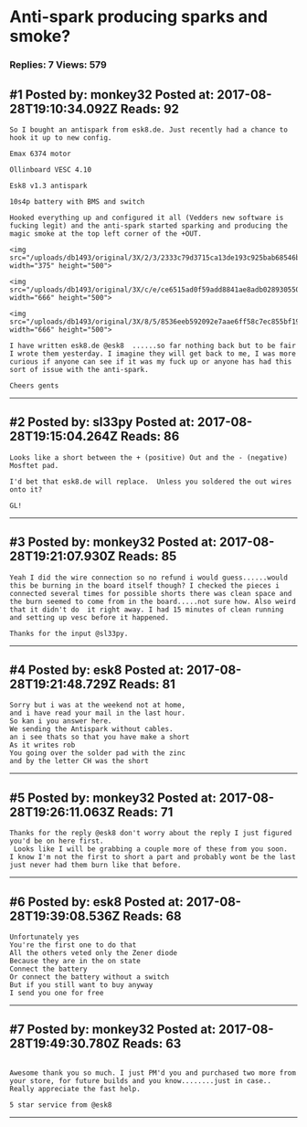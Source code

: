# Anti-spark producing sparks and smoke?

### Replies: 7 Views: 579

## \#1 Posted by: monkey32 Posted at: 2017-08-28T19:10:34.092Z Reads: 92

```
So I bought an antispark from esk8.de. Just recently had a chance to hook it up to new config.

Emax 6374 motor

Ollinboard VESC 4.10

Esk8 v1.3 antispark

10s4p battery with BMS and switch 

Hooked everything up and configured it all (Vedders new software is fucking legit) and the anti-spark started sparking and producing the magic smoke at the top left corner of the +OUT. 

<img src="/uploads/db1493/original/3X/2/3/2333c79d3715ca13de193c925bab68546b3922c3.jpg" width="375" height="500">

<img src="/uploads/db1493/original/3X/c/e/ce6515ad0f59add8841ae8adb028930550b4b429.jpg" width="666" height="500">

<img src="/uploads/db1493/original/3X/8/5/8536eeb592092e7aae6ff58c7ec855bf19c49e3f.jpg" width="666" height="500">

I have written esk8.de @esk8  ......so far nothing back but to be fair I wrote them yesterday. I imagine they will get back to me, I was more curious if anyone can see if it was my fuck up or anyone has had this sort of issue with the anti-spark.

Cheers gents
```

---
## \#2 Posted by: sl33py Posted at: 2017-08-28T19:15:04.264Z Reads: 86

```
Looks like a short between the + (positive) Out and the - (negative) Mosftet pad.

I'd bet that esk8.de will replace.  Unless you soldered the out wires onto it?

GL!
```

---
## \#3 Posted by: monkey32 Posted at: 2017-08-28T19:21:07.930Z Reads: 85

```
Yeah I did the wire connection so no refund i would guess......would this be burning in the board itself though? I checked the pieces i connected several times for possible shorts there was clean space and the burn seemed to come from in the board.....not sure how. Also weird that it didn't do  it right away. I had 15 minutes of clean running and setting up vesc before it happened.

Thanks for the input @sl33py.
```

---
## \#4 Posted by: esk8 Posted at: 2017-08-28T19:21:48.729Z Reads: 81

```
Sorry but i was at the weekend not at home,
and i have read your mail in the last hour.
So kan i you answer here.
We sending the Antispark without cables.
an i see thats so that you have make a short 
As it writes rob
You going over the solder pad with the zinc
and by the letter CH was the short
```

---
## \#5 Posted by: monkey32 Posted at: 2017-08-28T19:26:11.063Z Reads: 71

```
Thanks for the reply @esk8 don't worry about the reply I just figured you'd be on here first. 
 Looks like I will be grabbing a couple more of these from you soon. 
I know I'm not the first to short a part and probably wont be the last just never had them burn like that before.
```

---
## \#6 Posted by: esk8 Posted at: 2017-08-28T19:39:08.536Z Reads: 68

```
Unfortunately yes
You're the first one to do that
All the others veted only the Zener diode
Because they are in the on state
Connect the battery
Or connect the battery without a switch
But if you still want to buy anyway
I send you one for free
```

---
## \#7 Posted by: monkey32 Posted at: 2017-08-28T19:49:30.780Z Reads: 63

```

Awesome thank you so much. I just PM'd you and purchased two more from your store, for future builds and you know........just in case.. Really appreciate the fast help. 
 
5 star service from @esk8
```

---
